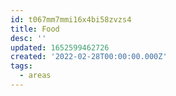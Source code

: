 ```yaml
---
id: t067mm7mmi16x4bi58zvzs4
title: Food
desc: ''
updated: 1652599462726
created: '2022-02-28T00:00:00.000Z'
tags:
  - areas
---
```


